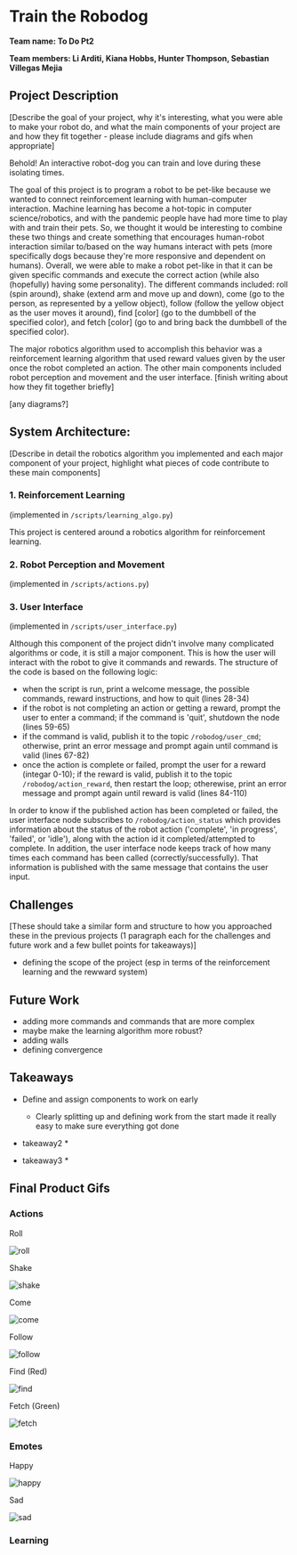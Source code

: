 # Train the Robodog

**Team name: To Do Pt2**

**Team members: Li Arditi, Kiana Hobbs, Hunter Thompson, Sebastian Villegas Mejia**

## Project Description
[Describe the goal of your project, why it's interesting, what you were able to make your robot do, and what the main components of your project are and how they fit together - please include diagrams and gifs when appropriate]

Behold! An interactive robot-dog you can train and love during these isolating times. 

The goal of this project is to program a robot to be pet-like because we wanted to connect reinforcement learning with human-computer interaction. Machine learning has become a hot-topic in computer science/robotics, and with the pandemic people have had more time to play with and train their pets. So, we thought it would be interesting to combine these two things and create something that encourages human-robot interaction similar to/based on the way humans interact with pets (more specifically dogs because they're more responsive and dependent on humans). Overall, we were able to make a robot pet-like in that it can be given specific commands and execute the correct action (while also (hopefully) having some personality). The different commands included: roll (spin around), shake (extend arm and move up and down), come (go to the person, as represented by a yellow object), follow (follow the yellow object as the user moves it around), find \[color\] (go to the dumbbell of the specified color), and fetch \[color\] (go to and bring back the dumbbell of the specified color).

The major robotics algorithm used to accomplish this behavior was a reinforcement learning algorithm that used reward values given by the user once the robot completed an action. The other main components included robot perception and movement and the user interface. [finish writing about how they fit together briefly]

[any diagrams?]


## System Architecture:
[Describe in detail the robotics algorithm you implemented and each major component of your project, highlight what pieces of code contribute to these main components]

### 1. Reinforcement Learning
(implemented in `/scripts/learning_algo.py`)

This project is centered around a robotics algorithm for reinforcement learning. 


### 2. Robot Perception and Movement
(implemented in `/scripts/actions.py`)

### 3. User Interface
(implemented in `/scripts/user_interface.py`)

Although this component of the project didn't involve many complicated algorithms or code, it is still a major component. This is how the user will interact with the robot to give it commands and rewards. The structure of the code is based on the following logic:
* when the script is run, print a welcome message, the possible commands, reward instructions, and how to quit (lines 28-34)
* if the robot is not completing an action or getting a reward, prompt the user to enter a command; if the command is 'quit', shutdown the node (lines 59-65)
* if the command is valid, publish it to the topic `/robodog/user_cmd`; otherwise, print an error message and prompt again until command is valid (lines 67-82)
* once the action is complete or failed, prompt the user for a reward (integar 0-10); if the reward is valid, publish it to the topic `/robodog/action_reward`, then restart the loop; otherewise, print an error message and prompt again until reward is valid (lines 84-110)

In order to know if the published action has been completed or failed, the user interface node subscribes to `/robodog/action_status` which provides information about the status of the robot action ('complete', 'in progress', 'failed', or 'idle'), along with the action id it completed/attempted to complete. In addition, the user interface node keeps track of how many times each command has been called (correctly/successfully). That information is published with the same message that contains the user input.



## Challenges
[These should take a similar form and structure to how you approached these in the previous projects (1 paragraph each for the challenges and future work and a few bullet points for takeaways)]
- defining the scope of the project (esp in terms of the reinforcement learning and the rewward system)

## Future Work

- adding more commands and commands that are more complex
- maybe make the learning algorithm more robust?
- adding walls
- defining convergence


## Takeaways

* Define and assign components to work on early
  * Clearly splitting up and defining work from the start made it really easy to make sure everything got done

* takeaway2
  * 

* takeaway3
  * 

## Final Product Gifs

### Actions

Roll

![roll](roll_action.gif)

Shake

![shake](shake_action.gif)

Come

![come](come_action.gif)

Follow

![follow](follow_action.gif)

Find (Red)

![find](find_red_action.gif)

Fetch (Green)

![fetch](fetch_green_action.gif)

### Emotes

Happy

![happy](happy_emote.gif)

Sad

![sad](sad_emote.gif)

### Learning

